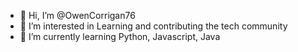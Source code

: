 - 👋 Hi, I’m @OwenCorrigan76
- 👀 I’m interested in Learning and contributing the tech community
- 🌱 I’m currently learning Python, Javascript, Java


<!---
OwenCorrigan76/OwenCorrigan76 is a ✨ special ✨ repository because its `README.md` (this file) appears on your GitHub profile.
You can click the Preview link to take a look at your changes.
--->
